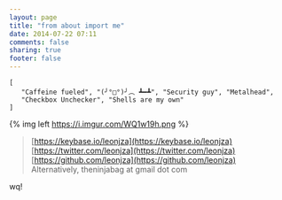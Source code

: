 ```yaml
---
layout: page
title: "from about import me"
date: 2014-07-22 07:11
comments: false
sharing: true
footer: false
---
```


```text
[
   "Caffeine fueled", "(╯°□°)╯︵ ┻━┻", "Security guy", "Metalhead",
   "Checkbox Unchecker", "Shells are my own"
]
```

{% img left https://i.imgur.com/WQ1w19h.png %}

> [https://keybase.io/leonjza](https://keybase.io/leonjza)  
> [https://twitter.com/leonjza](https://twitter.com/leonjza)  
> [https://github.com/leonjza](https://github.com/leonjza)  
> Alternatively, theninjabag at gmail dot com  

wq!
